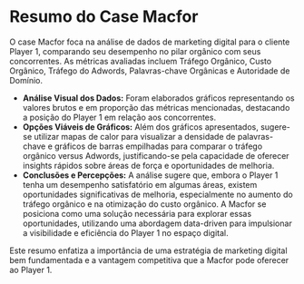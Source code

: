 # Resumo do Case Macfor

O case Macfor foca na análise de dados de marketing digital para o cliente Player 1, comparando seu desempenho no pilar orgânico com seus concorrentes. As métricas avaliadas incluem Tráfego Orgânico, Custo Orgânico, Tráfego do Adwords, Palavras-chave Orgânicas e Autoridade de Domínio.

- **Análise Visual dos Dados:** Foram elaborados gráficos representando os valores brutos e em proporção das métricas mencionadas, destacando a posição do Player 1 em relação aos concorrentes.
- **Opções Viáveis de Gráficos:** Além dos gráficos apresentados, sugere-se utilizar mapas de calor para visualizar a densidade de palavras-chave e gráficos de barras empilhadas para comparar o tráfego orgânico versus Adwords, justificando-se pela capacidade de oferecer insights rápidos sobre áreas de força e oportunidades de melhoria.
- **Conclusões e Percepções:** A análise sugere que, embora o Player 1 tenha um desempenho satisfatório em algumas áreas, existem oportunidades significativas de melhoria, especialmente no aumento do tráfego orgânico e na otimização do custo orgânico. A Macfor se posiciona como uma solução necessária para explorar essas oportunidades, utilizando uma abordagem data-driven para impulsionar a visibilidade e eficiência do Player 1 no espaço digital.

Este resumo enfatiza a importância de uma estratégia de marketing digital bem fundamentada e a vantagem competitiva que a Macfor pode oferecer ao Player 1.
